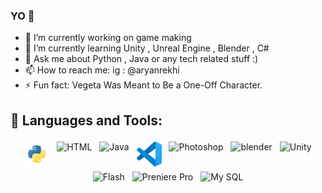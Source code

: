 ### YO 👋


- 🔭 I’m currently working on game making 
- 🌱 I’m currently learning Unity , Unreal Engine , Blender , C#
- 💬 Ask me about Python , Java or any tech related stuff :)
- 📫 How to reach me: ig : @aryanrekhi
- ⚡ Fun fact: Vegeta Was Meant to Be a One-Off Character.

## 🧰 Languages and Tools:
<p align="center">
<img src="https://raw.githubusercontent.com/github/explore/80688e429a7d4ef2fca1e82350fe8e3517d3494d/topics/python/python.png" alt="Python" height="40" style="vertical-align:top; margin:4px">
<img src="https://user-images.githubusercontent.com/72397731/153708888-31b74309-3474-4638-b1e6-69dff5a75024.png" alt="HTML" height="40" style="vertical-align:top; margin:4px">
<img src="https://user-images.githubusercontent.com/72397731/153707963-6199769b-493e-4c87-ac93-54a0986181d0.png" alt="Java" height="40" style="vertical-align:top; margin:4px">
<img src="https://raw.githubusercontent.com/github/explore/80688e429a7d4ef2fca1e82350fe8e3517d3494d/topics/visual-studio-code/visual-studio-code.png" alt="VS Code" height="40" style="vertical-align:top; margin:4px">
<img src="https://user-images.githubusercontent.com/72397731/153708686-58b21757-e630-4577-9c43-f854c7973139.png" alt="Photoshop" height="40" style="vertical-align:top; margin:4px">
<img src="https://user-images.githubusercontent.com/72397731/153708250-257c5ba8-d7ab-4843-a1ee-6edcf8e187bb.jpg" alt="blender" height="40" style="vertical-align:top; margin:4px">
<img src="https://user-images.githubusercontent.com/72397731/153708513-fe3b33d7-c2f7-4288-b54e-ce7e92296c93.png" alt="Unity" height="40" style="vertical-align:top; margin:4px">
<img src="https://user-images.githubusercontent.com/72397731/153708583-cf8d4e92-b486-4f77-ac80-d290f8c0c470.png" alt="Flash" height="40" style="vertical-align:top; margin:4px">
<img src="https://user-images.githubusercontent.com/72397731/153708619-2ecd04c2-e2e1-47a4-a694-0e79d51d43cb.png" alt="Preniere Pro" height="40" style="vertical-align:top; margin:4px">
<img src="https://user-images.githubusercontent.com/72397731/153708785-f6614314-47b7-4ead-9df4-4ed6dbd63492.png" alt="My SQL" height="40" style="vertical-align:top; margin:4px">

</p>

